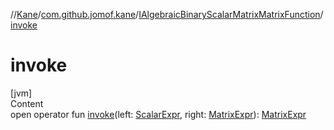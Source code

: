 //[Kane](../../index.md)/[com.github.jomof.kane](../index.md)/[IAlgebraicBinaryScalarMatrixMatrixFunction](index.md)/[invoke](invoke.md)



# invoke  
[jvm]  
Content  
open operator fun [invoke](invoke.md)(left: [ScalarExpr](../-scalar-expr/index.md), right: [MatrixExpr](../-matrix-expr/index.md)): [MatrixExpr](../-matrix-expr/index.md)  



